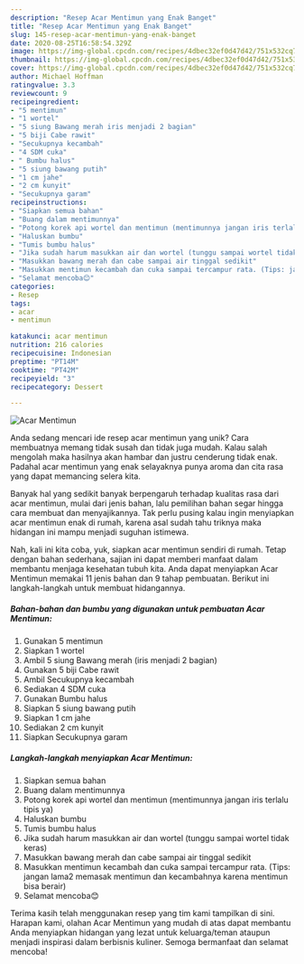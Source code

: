 ```yaml
---
description: "Resep Acar Mentimun yang Enak Banget"
title: "Resep Acar Mentimun yang Enak Banget"
slug: 145-resep-acar-mentimun-yang-enak-banget
date: 2020-08-25T16:58:54.329Z
image: https://img-global.cpcdn.com/recipes/4dbec32ef0d47d42/751x532cq70/acar-mentimun-foto-resep-utama.jpg
thumbnail: https://img-global.cpcdn.com/recipes/4dbec32ef0d47d42/751x532cq70/acar-mentimun-foto-resep-utama.jpg
cover: https://img-global.cpcdn.com/recipes/4dbec32ef0d47d42/751x532cq70/acar-mentimun-foto-resep-utama.jpg
author: Michael Hoffman
ratingvalue: 3.3
reviewcount: 9
recipeingredient:
- "5 mentimun"
- "1 wortel"
- "5 siung Bawang merah iris menjadi 2 bagian"
- "5 biji Cabe rawit"
- "Secukupnya kecambah"
- "4 SDM cuka"
- " Bumbu halus"
- "5 siung bawang putih"
- "1 cm jahe"
- "2 cm kunyit"
- "Secukupnya garam"
recipeinstructions:
- "Siapkan semua bahan"
- "Buang dalam mentimunnya"
- "Potong korek api wortel dan mentimun (mentimunnya jangan iris terlalu tipis ya)"
- "Haluskan bumbu"
- "Tumis bumbu halus"
- "Jika sudah harum masukkan air dan wortel (tunggu sampai wortel tidak keras)"
- "Masukkan bawang merah dan cabe sampai air tinggal sedikit"
- "Masukkan mentimun kecambah dan cuka sampai tercampur rata. (Tips: jangan lama2 memasak mentimun dan kecambahnya karena mentimun bisa berair)"
- "Selamat mencoba😊"
categories:
- Resep
tags:
- acar
- mentimun

katakunci: acar mentimun 
nutrition: 216 calories
recipecuisine: Indonesian
preptime: "PT14M"
cooktime: "PT42M"
recipeyield: "3"
recipecategory: Dessert

---
```



![Acar Mentimun](https://img-global.cpcdn.com/recipes/4dbec32ef0d47d42/751x532cq70/acar-mentimun-foto-resep-utama.jpg)

Anda sedang mencari ide resep acar mentimun yang unik? Cara membuatnya memang tidak susah dan tidak juga mudah. Kalau salah mengolah maka hasilnya akan hambar dan justru cenderung tidak enak. Padahal acar mentimun yang enak selayaknya punya aroma dan cita rasa yang dapat memancing selera kita.



Banyak hal yang sedikit banyak berpengaruh terhadap kualitas rasa dari acar mentimun, mulai dari jenis bahan, lalu pemilihan bahan segar hingga cara membuat dan menyajikannya. Tak perlu pusing kalau ingin menyiapkan acar mentimun enak di rumah, karena asal sudah tahu triknya maka hidangan ini mampu menjadi suguhan istimewa.


Nah, kali ini kita coba, yuk, siapkan acar mentimun sendiri di rumah. Tetap dengan bahan sederhana, sajian ini dapat memberi manfaat dalam membantu menjaga kesehatan tubuh kita. Anda dapat menyiapkan Acar Mentimun memakai 11 jenis bahan dan 9 tahap pembuatan. Berikut ini langkah-langkah untuk membuat hidangannya.

<!--inarticleads1-->

##### Bahan-bahan dan bumbu yang digunakan untuk pembuatan Acar Mentimun:

1. Gunakan 5 mentimun
1. Siapkan 1 wortel
1. Ambil 5 siung Bawang merah (iris menjadi 2 bagian)
1. Gunakan 5 biji Cabe rawit
1. Ambil Secukupnya kecambah
1. Sediakan 4 SDM cuka
1. Gunakan  Bumbu halus
1. Siapkan 5 siung bawang putih
1. Siapkan 1 cm jahe
1. Sediakan 2 cm kunyit
1. Siapkan Secukupnya garam




<!--inarticleads2-->

##### Langkah-langkah menyiapkan Acar Mentimun:

1. Siapkan semua bahan
1. Buang dalam mentimunnya
1. Potong korek api wortel dan mentimun (mentimunnya jangan iris terlalu tipis ya)
1. Haluskan bumbu
1. Tumis bumbu halus
1. Jika sudah harum masukkan air dan wortel (tunggu sampai wortel tidak keras)
1. Masukkan bawang merah dan cabe sampai air tinggal sedikit
1. Masukkan mentimun kecambah dan cuka sampai tercampur rata. (Tips: jangan lama2 memasak mentimun dan kecambahnya karena mentimun bisa berair)
1. Selamat mencoba😊




Terima kasih telah menggunakan resep yang tim kami tampilkan di sini. Harapan kami, olahan Acar Mentimun yang mudah di atas dapat membantu Anda menyiapkan hidangan yang lezat untuk keluarga/teman ataupun menjadi inspirasi dalam berbisnis kuliner. Semoga bermanfaat dan selamat mencoba!
